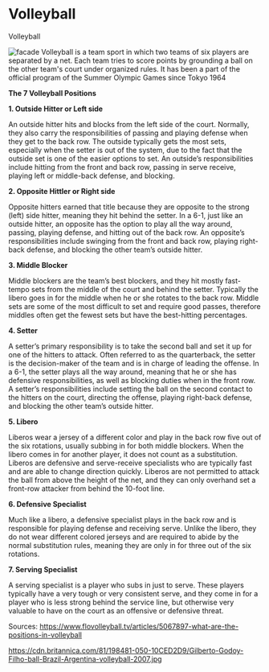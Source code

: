 # Volleyball
Volleyball

![facade](https://cdn.britannica.com/81/198481-050-10CED2D9/Gilberto-Godoy-Filho-ball-Brazil-Argentina-volleyball-2007.jpg)
Volleyball is a team sport in which two teams of six players are separated by a net. Each team tries to score points by grounding a ball on the other team's court under organized rules. It has been a part of the official program of the Summer Olympic Games since Tokyo 1964

**The 7 Volleyball Positions**

**1. Outside Hitter or Left side**

An outside hitter hits and blocks from the left side of the court. Normally, they also carry the responsibilities of passing and playing defense when they get to the back row. The outside typically gets the most sets, especially when the setter is out of the system, due to the fact that the outside set is one of the easier options to set. An outside’s responsibilities include hitting from the front and back row, passing in serve receive, playing left or middle-back defense, and blocking.

**2. Opposite Hittler or Right side**

Opposite hitters earned that title because they are opposite to the strong (left) side hitter, meaning they hit behind the setter. In a 6-1, just like an outside hitter, an opposite has the option to play all the way around, passing, playing defense, and hitting out of the back row. An opposite’s responsibilities include swinging from the front and back row, playing right-back defense, and blocking the other team’s outside hitter.

**3. Middle Blocker** 

Middle blockers are the team’s best blockers, and they hit mostly fast-tempo sets from the middle of the court and behind the setter. Typically the libero goes in for the middle when he or she rotates to the back row. Middle sets are some of the most difficult to set and require good passes, therefore middles often get the fewest sets but have the best-hitting percentages.


**4. Setter**

A setter’s primary responsibility is to take the second ball and set it up for one of the hitters to attack. Often referred to as the quarterback, the setter is the decision-maker of the team and is in charge of leading the offense. In a 6-1, the setter plays all the way around, meaning that he or she has defensive responsibilities, as well as blocking duties when in the front row. A setter’s responsibilities include setting the ball on the second contact to the hitters on the court, directing the offense, playing right-back defense, and blocking the other team’s outside hitter.

**5. Libero**

Liberos wear a jersey of a different color and play in the back row five out of the six rotations, usually subbing in for both middle blockers. When the libero comes in for another player, it does not count as a substitution. Liberos are defensive and serve-receive specialists who are typically fast and are able to change direction quickly. Liberos are not permitted to attack the ball from above the height of the net, and they can only overhand set a front-row attacker from behind the 10-foot line.

**6. Defensive Specialist**

Much like a libero, a defensive specialist plays in the back row and is responsible for playing defense and receiving serve. Unlike the libero, they do not wear different colored jerseys and are required to abide by the normal substitution rules, meaning they are only in for three out of the six rotations.

**7. Serving Specialist**

A serving specialist is a player who subs in just to serve. These players typically have a very tough or very consistent serve, and they come in for a player who is less strong behind the service line, but otherwise very valuable to have on the court as an offensive or defensive threat.





Sources:
https://www.flovolleyball.tv/articles/5067897-what-are-the-positions-in-volleyball

https://cdn.britannica.com/81/198481-050-10CED2D9/Gilberto-Godoy-Filho-ball-Brazil-Argentina-volleyball-2007.jpg
